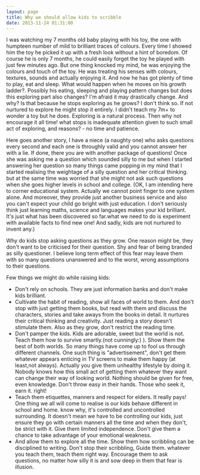 ```yaml
---
layout: page
title: Why we should allow kids to scribble
date: 2013-11-24 01:31:00
---
```


I was watching my 7 months old baby playing with his toy, the one with humpteen number of mild to brilliant traces of colours<!--rm-->. Every time I showed him the toy he picked it up with a fresh look without a hint of boredom. Of course he is only 7 months, he could easily forget the toy he played with just few minutes ago. But one thing knocked my mind, he was enjoying the colours and touch of the toy. He was treating his senses with colours, textures, sounds and actually enjoying it. And now he has got plenty of time to play, eat and sleep. What would happen when he moves on his growth ladder?. Possibly his eating, sleeping and playing pattern changes but does this exploring part also changes? I'm afraid it may drastically change. And why? Is that because he stops exploring as he grows? I don't think so. If not nurtured to explore he might stop it entirely. I didn't teach my 7m+ to wonder a toy but he does. Exploring is a natural process. Then why not encourage it all time! what stops is inadequate attention given to such small act of exploring, and reasons? -  no time and patience.

Here goes another story, I have a niece (a naughty one) who asks questions every second and each one is throughly valid and you cannot answer her with a lie. If done, there you are with another package of questions! Once she was asking me a question which sounded silly to me but when I started answering her question so many things came popping in my mind that I started realising the weightage of a silly question and her critical thinking. but at the same time was worried that she might not ask such questions when she goes higher levels in school and college. (OK, I am intending here to corner educational system. Actually we cannot point finger to one system alone. And moreover, they provide just another business service and also you can't expect your child go bright with just education. I don't seriously think just learning maths, science and languages makes your kid brilliant. It's just what has been discovered so far.what we need to do is experiment with available facts to find new one! And sadly, kids are not nurtured to invent any.)

Why do kids stop asking questions as they grow. One reason might be, they don't want to be criticised for their question. Shy and fear of being branded as silly questioner. I believe long term effect of this fear may leave them with so many questions unanswered and to the worst, wrong assumptions to their questions.

Few things we might do while raising kids:

- Don't rely on schools. They are just information banks and don't make kids brilliant.
- Cultivate the habit of reading, show all faces of world to them. And don't stop with just getting them books, but read with them and discuss the characters, stories and take aways from the books in detail. It nurtures their critical thinking and creativity. Just reading a story doesn't stimulate them. Also as they grow, don't restrict the reading time.
- Don't pamper the kids. Kids are adorable, sweet but the world is not. Teach them how to survive smartly.(not cunningly:) ). Show them the best of both worlds. So many things have come up to fool us through different channels. One such thing is "advertisement", don't get them whatever appears enticing in TV screens to make them happy (at least,not always). Actually you give them unhealthy lifestyle by doing it. Nobody knows how this small act of getting them whatever they want can change their way of looking world. Nothing should be given for free, even knowledge. Don't throw easy in their hands. Those who seek it, earn it. right!
- Teach them etiquettes, manners and respect for elders. It really pays! One thing we all will come to realise is our kids behave different in school and home. know why, it's controlled and uncontrolled surrounding. It doesn't mean we have to be controlling our kids, just ensure they go with certain manners all the time and when they don't, be strict with it. Give them limited independence. Don't give them a chance to take advantage of your emotional weakness.
- And allow them to explore all the time. Show them how scribbling can be disciplined to writing. Don't stop their scribbling, Guide them. whatever you teach them, teach them right way. Encourage them to ask questions, no matter how silly it is and sow deep in them that fear is illusion.
